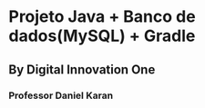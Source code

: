 # Projeto Java + Banco de dados(MySQL) + Gradle

## By Digital Innovation One

### Professor Daniel Karan
